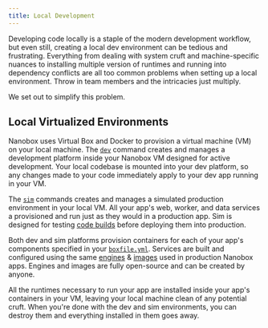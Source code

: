 ```yaml
---
title: Local Development
---
```


Developing code locally is a staple of the modern development workflow, but even still, creating a local dev environment can be tedious and frustrating. Everything from dealing with system cruft and machine-specific nuances to installing multiple version of runtimes and running into dependency conflicts are all too common problems when setting up a local environment. Throw in team members and the intricacies just multiply.

We set out to simplify this problem.

## Local Virtualized Environments
Nanobox uses Virtual Box and Docker to provision a virtual machine (VM) on your local machine. The [`dev`](/cli/dev/) command creates and manages a development platform inside your Nanobox VM designed for active development. Your local codebase is mounted into your dev platform, so any changes made to your code immediately apply to your dev app running in your VM.

The [`sim`](/cli/sim/) commands creates and manages a simulated production environment in your local VM. All your app's web, worker, and data services a provisioned and run just as they would in a production app. Sim is designed for testing [code builds](/cli/build/) before deploying them into production.

Both dev and sim platforms provision containers for each of your app's components specified in your [`boxfile.yml`](/app-config/boxfile/). Services are built and configured using the same [engines](/engines/) & [images](/images/) used in production Nanobox apps. Engines and images are fully open-source and can be created by anyone.

All the runtimes necessary to run your app are installed inside your app's containers in your VM, leaving your local machine clean of any potential cruft. When you're done with the dev and sim environments, you can destroy them and everything installed in them goes away.
